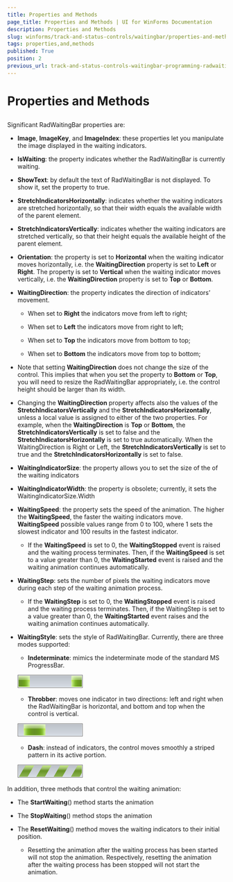 ```yaml
---
title: Properties and Methods
page_title: Properties and Methods | UI for WinForms Documentation
description: Properties and Methods
slug: winforms/track-and-status-controls/waitingbar/properties-and-methods
tags: properties,and,methods
published: True
position: 2
previous_url: track-and-status-controls-waitingbar-programming-radwaitingbar
---
```


# Properties and Methods

## 

Significant RadWaitingBar properties are:

* __Image__, __ImageKey__, and __ImageIndex__: these properties let you manipulate the image displayed in the waiting indicators.

* __IsWaiting__: the property indicates whether the RadWaitingBar is currently waiting.

* __ShowText__: by default the text of RadWaitingBar is not displayed. To show it, set the property to true. 

* __StretchIndicatorsHorizontally__: indicates whether the waiting indicators are stretched horizontally, so that their width equals the available width of the parent element.

* __StretchIndicatorsVertically__: indicates whether the waiting indicators are stretched vertically, so that their height equals the available height of the parent element.

* __Orientation__: the property is set to __Horizontal__ when the waiting indicator moves horizontally, i.e. the __WaitingDirection__ property is set to __Left__ or __Right__. The property is set to __Vertical__ when the waiting indicator moves vertically, i.e. the __WaitingDirection__ property is set to __Top__ or __Bottom__.

* __WaitingDirection__: the property indicates the direction of indicators’ movement.
		

	* When set to __Right__ the indicators move from left to right;

	* When set to __Left__ the indicators move from right to left;

	* When set to __Top__ the indicators move from bottom to top;

	* When set to __Bottom__ the indicators move from top to bottom;

* Note that setting __WaitingDirection__ does not change the size of the control. This implies that when you set the property to __Bottom__ or __Top__, 
you will need to resize the RadWaitingBar appropriately, i.e. the control height should be larger than its width.

* Changing the __WaitingDirection__ property affects also the values of the __StretchIndicatorsVertically__ and the __StretchIndicatorsHorizontally__, unless a local value is assigned to either of the two properties. For example, when the __WaitingDirection__ is __Top__ or __Bottom__, the __StretchIndicatorsVertically__ is set to false and the __StretchIndicatorsHorizontally__ is set to true automatically. When the WaitingDirection is Right or Left, the __StretchIndicatorsVertically__ is set to true and the __StretchIndicatorsHorizontally__ is set to false.

* __WaitingIndicatorSize__: the property allows you to set the size of the of the waiting indicators

* __WaitingIndicatorWidth__: the property is obsolete; currently, it sets the WaitingIndicatorSize.Width

* __WaitingSpeed__: the property sets the speed of the animation. The higher the __WaitingSpeed__, the faster the waiting indicators move. __WaitingSpeed__ possible values range from 0 to 100, where 1 sets the slowest indicator and 100 results in the fastest indicator.
		

	* If the __WaitingSpeed__ is set to 0,  the __WaitingStopped__ event is raised and the waiting process terminates. Then, if the __WaitingSpeed__ is set to a value greater than 0, the __WaitingStarted__ event is raised and the waiting animation continues automatically.

* __WaitingStep__: sets the number of pixels the waiting indicators move during each step of the waiting animation process.
	

	* If the __WaitingStep__ is set to 0, the __WaitingStopped__ event is raised and the waiting process terminates. Then, if the WaitingStep is set to a value greater than 0, the __WaitingStarted__ event raises and the waiting animation continues automatically.

* __WaitingStyle__: sets the style of RadWaitingBar. Currently, there are three modes supported:
		

	* __Indeterminate__: mimics the indeterminate mode of the standard MS ProgressBar.

    ![track-and-status-controls-waitingbar-programming-radwaitingbar 002](images/track-and-status-controls-waitingbar-programming-radwaitingbar002.png)

	* __Throbber__: moves one indicator in two directions: left and right when the RadWaitingBar is horizontal, and bottom and top when the control is vertical.

    ![track-and-status-controls-waitingbar-programming-radwaitingbar 003](images/track-and-status-controls-waitingbar-programming-radwaitingbar003.png)

	* __Dash__: instead of indicators, the control moves smoothly a striped pattern in its active portion.

    ![track-and-status-controls-waitingbar-programming-radwaitingbar 001](images/track-and-status-controls-waitingbar-programming-radwaitingbar001.png)

In addition, three methods that control the waiting animation:

* The __StartWaiting__() method starts the animation

* The __StopWaiting__() method stops the animation

* The __ResetWaiting__() method moves the waiting indicators to their initial position.

	* Resetting the animation after the waiting process has been started will not stop the animation. Respectively, resetting the animation after the waiting process has been stopped will not start the animation.
